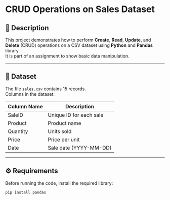 # CRUD Operations on Sales Dataset

## 📌 Description
This project demonstrates how to perform **Create**, **Read**, **Update**, and **Delete** (CRUD) operations on a CSV dataset using **Python** and **Pandas** library.  
It is part of an assignment to show basic data manipulation.

---

## 📂 Dataset
The file `sales.csv` contains 15 records.  
Columns in the dataset:

| Column Name | Description |
|-------------|-------------|
| SaleID      | Unique ID for each sale |
| Product     | Product name |
| Quantity    | Units sold |
| Price       | Price per unit |
| Date        | Sale date (YYYY-MM-DD) |

---

## ⚙️ Requirements
Before running the code, install the required library:
```bash
pip install pandas
